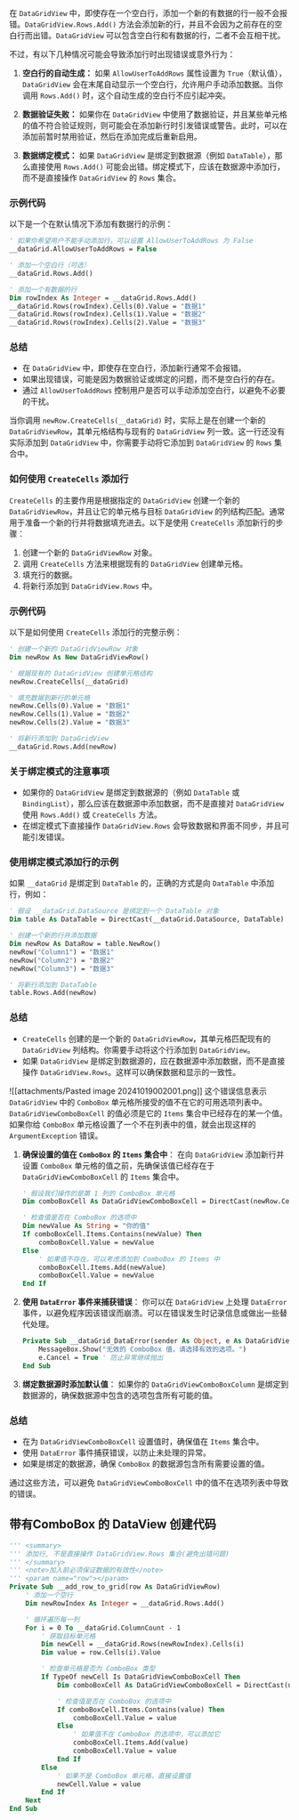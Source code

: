 在 `DataGridView` 中，即使存在一个空白行，添加一个新的有数据的行一般不会报错。`DataGridView.Rows.Add()` 方法会添加新的行，并且不会因为之前存在的空白行而出错。`DataGridView` 可以包含空白行和有数据的行，二者不会互相干扰。

不过，有以下几种情况可能会导致添加行时出现错误或意外行为：

1. **空白行的自动生成：** 
   如果 `AllowUserToAddRows` 属性设置为 `True`（默认值），`DataGridView` 会在末尾自动显示一个空白行，允许用户手动添加数据。当你调用 `Rows.Add()` 时，这个自动生成的空白行不应引起冲突。

2. **数据验证失败：**
   如果你在 `DataGridView` 中使用了数据验证，并且某些单元格的值不符合验证规则，则可能会在添加新行时引发错误或警告。此时，可以在添加前暂时禁用验证，然后在添加完成后重新启用。

3. **数据绑定模式：**
   如果 `DataGridView` 是绑定到数据源（例如 `DataTable`），那么直接使用 `Rows.Add()` 可能会出错。绑定模式下，应该在数据源中添加行，而不是直接操作 `DataGridView` 的 `Rows` 集合。

### 示例代码
以下是一个在默认情况下添加有数据行的示例：

```vb
' 如果你希望用户不能手动添加行，可以设置 AllowUserToAddRows 为 False
__dataGrid.AllowUserToAddRows = False

' 添加一个空白行（可选）
__dataGrid.Rows.Add()

' 添加一个有数据的行
Dim rowIndex As Integer = __dataGrid.Rows.Add()
__dataGrid.Rows(rowIndex).Cells(0).Value = "数据1"
__dataGrid.Rows(rowIndex).Cells(1).Value = "数据2"
__dataGrid.Rows(rowIndex).Cells(2).Value = "数据3"
```

### 总结
- 在 `DataGridView` 中，即使存在空白行，添加新行通常不会报错。
- 如果出现错误，可能是因为数据验证或绑定的问题，而不是空白行的存在。
- 通过 `AllowUserToAddRows` 控制用户是否可以手动添加空白行，以避免不必要的干扰。




当你调用 `newRow.CreateCells(__dataGrid)` 时，实际上是在创建一个新的 `DataGridViewRow`，其单元格结构与现有的 `DataGridView` 列一致。这一行还没有实际添加到 `DataGridView` 中，你需要手动将它添加到 `DataGridView` 的 `Rows` 集合中。

### 如何使用 `CreateCells` 添加行
`CreateCells` 的主要作用是根据指定的 `DataGridView` 创建一个新的 `DataGridViewRow`，并且让它的单元格与目标 `DataGridView` 的列结构匹配。通常用于准备一个新的行并将数据填充进去。以下是使用 `CreateCells` 添加新行的步骤：

1. 创建一个新的 `DataGridViewRow` 对象。
2. 调用 `CreateCells` 方法来根据现有的 `DataGridView` 创建单元格。
3. 填充行的数据。
4. 将新行添加到 `DataGridView.Rows` 中。

### 示例代码
以下是如何使用 `CreateCells` 添加行的完整示例：

```vb
' 创建一个新的 DataGridViewRow 对象
Dim newRow As New DataGridViewRow()

' 根据现有的 DataGridView 创建单元格结构
newRow.CreateCells(__dataGrid)

' 填充数据到新行的单元格
newRow.Cells(0).Value = "数据1"
newRow.Cells(1).Value = "数据2"
newRow.Cells(2).Value = "数据3"

' 将新行添加到 DataGridView
__dataGrid.Rows.Add(newRow)
```

### 关于绑定模式的注意事项
- 如果你的 `DataGridView` 是绑定到数据源的（例如 `DataTable` 或 `BindingList`），那么应该在数据源中添加数据，而不是直接对 `DataGridView` 使用 `Rows.Add()` 或 `CreateCells` 方法。
- 在绑定模式下直接操作 `DataGridView.Rows` 会导致数据和界面不同步，并且可能引发错误。

### 使用绑定模式添加行的示例
如果 `__dataGrid` 是绑定到 `DataTable` 的，正确的方式是向 `DataTable` 中添加行，例如：

```vb
' 假设 __dataGrid.DataSource 是绑定到一个 DataTable 对象
Dim table As DataTable = DirectCast(__dataGrid.DataSource, DataTable)

' 创建一个新的行并添加数据
Dim newRow As DataRow = table.NewRow()
newRow("Column1") = "数据1"
newRow("Column2") = "数据2"
newRow("Column3") = "数据3"

' 将新行添加到 DataTable
table.Rows.Add(newRow)
```

### 总结
- `CreateCells` 创建的是一个新的 `DataGridViewRow`，其单元格匹配现有的 `DataGridView` 列结构。你需要手动将这个行添加到 `DataGridView`。
- 如果 `DataGridView` 是绑定到数据源的，应在数据源中添加数据，而不是直接操作 `DataGridView.Rows`。这样可以确保数据和显示的一致性。

![[attachments/Pasted image 20241019002001.png]]
这个错误信息表示 `DataGridView` 中的 `ComboBox` 单元格所接受的值不在它的可用选项列表中。`DataGridViewComboBoxCell` 的值必须是它的 `Items` 集合中已经存在的某一个值。如果你给 `ComboBox` 单元格设置了一个不在列表中的值，就会出现这样的 `ArgumentException` 错误。

1. **确保设置的值在 `ComboBox` 的 `Items` 集合中**：
   在向 `DataGridView` 添加新行并设置 `ComboBox` 单元格的值之前，先确保该值已经存在于 `DataGridViewComboBoxCell` 的 `Items` 集合中。

   ```vb
   ' 假设我们操作的是第 1 列的 ComboBox 单元格
   Dim comboBoxCell As DataGridViewComboBoxCell = DirectCast(newRow.Cells(1), DataGridViewComboBoxCell)
   
   ' 检查值是否在 ComboBox 的选项中
   Dim newValue As String = "你的值"
   If comboBoxCell.Items.Contains(newValue) Then
       comboBoxCell.Value = newValue
   Else
       ' 如果值不存在，可以考虑添加到 ComboBox 的 Items 中
       comboBoxCell.Items.Add(newValue)
       comboBoxCell.Value = newValue
   End If
   ```

2. **使用 `DataError` 事件来捕获错误**：
   你可以在 `DataGridView` 上处理 `DataError` 事件，以避免程序因该错误而崩溃。可以在错误发生时记录信息或做出一些替代处理。

   ```vb
   Private Sub __dataGrid_DataError(sender As Object, e As DataGridViewDataErrorEventArgs) Handles __dataGrid.DataError
       MessageBox.Show("无效的 ComboBox 值，请选择有效的选项。")
       e.Cancel = True ' 防止异常继续抛出
   End Sub
   ```

3. **绑定数据源时添加默认值**：
   如果你的 `DataGridViewComboBoxColumn` 是绑定到数据源的，确保数据源中包含的选项包含所有可能的值。

### 总结
- 在为 `DataGridViewComboBoxCell` 设置值时，确保值在 `Items` 集合中。
- 使用 `DataError` 事件捕获错误，以防止未处理的异常。
- 如果是绑定的数据源，确保 `ComboBox` 的数据源包含所有需要设置的值。

通过这些方法，可以避免 `DataGridViewComboBoxCell` 中的值不在选项列表中导致的错误。



## 带有ComboBox 的 DataView 创建代码

```vb
''' <summary>
''' 添加行, 不是直接操作 DataGridView.Rows 集合(避免出错问题)
''' </summary>
''' <note>加入前必须保证数据的有效性</note>
''' <param name="row"></param>
Private Sub __add_row_to_grid(row As DataGridViewRow)
	' 添加一个空行
	Dim newRowIndex As Integer = __dataGrid.Rows.Add()

	' 循环遍历每一列
	For i = 0 To __dataGrid.ColumnCount - 1
		' 获取目标单元格
		Dim newCell = __dataGrid.Rows(newRowIndex).Cells(i)
		Dim value = row.Cells(i).Value

		' 检查单元格是否为 ComboBox 类型
		If TypeOf newCell Is DataGridViewComboBoxCell Then
			Dim comboBoxCell As DataGridViewComboBoxCell = DirectCast(newCell, DataGridViewComboBoxCell)

			' 检查值是否在 ComboBox 的选项中
			If comboBoxCell.Items.Contains(value) Then
				comboBoxCell.Value = value
			Else
				' 如果值不在 ComboBox 的选项中，可以添加它
				comboBoxCell.Items.Add(value)
				comboBoxCell.Value = value
			End If
		Else
			' 如果不是 ComboBox 单元格，直接设置值
			newCell.Value = value
		End If
	Next
End Sub
```